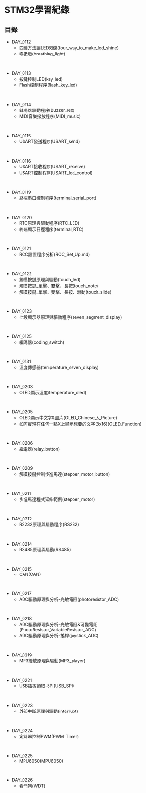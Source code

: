 # STM32學習紀錄

## 目錄

* DAY_0112
  * 四種方法讓LED閃爍(four_way_to_make_led_shine)
  * 呼吸燈(breathing_light)
    
<br>

* DAY_0113
  * 按鍵控制LED(key_led)
  * Flash控制程序(flash_key_led)

<br>

* DAY_0114
  * 蜂鳴器驅動程序(Buzzer_led)
  * MIDI音樂撥放程序(MIDI_music)

<br>

* DAY_0115
  * USART發送程序(USART_send)

<br>

* DAY_0116
  * USART接收程序(USART_receive)
  * USART控制程序(USART_led_control)
 
<br>

* DAY_0119
  * 終端串口控制程序(terminal_serial_port)

<br>

* DAY_0120
  * RTC原理與驅動程序(RTC_LED)
  * 終端顯示日歷程序(terminal_RTC)

<br>

* DAY_0121
  * RCC設置程序分析(RCC_Set_Up.md)

<br>

* DAY_0122
  * 觸摸按鍵原理與驅動(touch_led)
  * 觸摸按鍵_單擊、雙擊、長按(touch_note)
  * 觸摸按鍵_單擊、雙擊、長按、滑動(touch_slide)

<br>

* DAY_0123
  * 七段顯示器原理與驅動程序(seven_segment_display)

<br>

* DAY_0125
  * 編碼器(coding_switch)

<br>

* DAY_0131
  * 溫度傳感器(temperature_seven_display)

<br>

* DAY_0203
  * OLED顯示溫度(temperature_oled)

<br>

* DAY_0205
  * OLED顯示中文字&圖片(OLED_Chinese_&_Picture)
  * 如何實現在任何一點X上顯示想要的文字(8x16)(OLED_Function)

<br>

* DAY_0206
  * 繼電器(relay_button)

<br>

* DAY_0209
  * 觸摸按鍵控制步進馬達(stepper_motor_button)

<br>

* DAY_0211
  * 步進馬達程式延伸範例(stepper_motor)

<br>

* DAY_0212
  * RS232原理與驅動程序(RS232)

<br>

* DAY_0214
  * RS485原理與驅動(RS485)

<br>

* DAY_0215
  * CAN(CAN)

<br>

* DAY_0217
  * ADC驅動原理與分析-光敏電阻(photoresistor_ADC)

<br>

* DAY_0218
  * ADC驅動原理與分析-光敏電阻&可變電阻(PhotoResistor_VariableResistor_ADC)
  * ADC驅動原理與分析-搖桿(joystick_ADC)

<br>

* DAY_0219
  * MP3撥放原理與驅動(MP3_player)

<br>

* DAY_0221
  * USB插拔讀取-SPI(USB_SPI)

<br>

* DAY_0223
  * 外部中斷原理與驅動(interrupt)

<br>

* DAY_0224
  * 定時器控制PWM(PWM_Timer)

<br>

* DAY_0225
  * MPU6050(MPU6050)

<br>

* DAY_0226
  * 看門狗(WDT)

<br>





